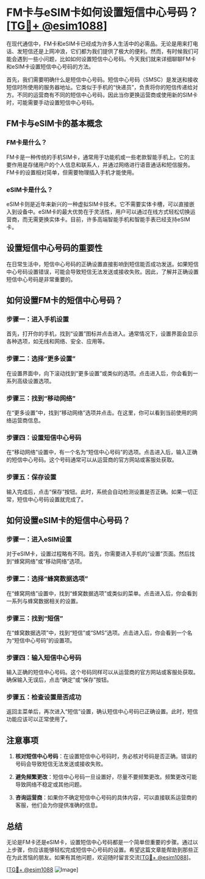 # FM卡与eSIM卡如何设置短信中心号码？[[TG💪+ @esim1088](https://t.me/s/esim1088)]

在现代通信中，FM卡和eSIM卡已经成为许多人生活中的必需品。无论是用来打电话、发短信还是上网冲浪，它们都为我们提供了极大的便利。然而，有时候我们可能会遇到一些小问题，比如如何设置短信中心号码。今天我们就来详细聊聊FM卡和eSIM卡设置短信中心号码的方法。

首先，我们需要明确什么是短信中心号码。短信中心号码（SMSC）是发送和接收短信时所使用的服务器地址。它类似于手机的“快递员”，负责将你的短信传递给对方。不同的运营商有不同的短信中心号码，因此当你更换运营商或使用新的SIM卡时，可能需要手动设置短信中心号码。

## FM卡与eSIM卡的基本概念

### FM卡是什么？

FM卡是一种传统的手机SIM卡，通常用于功能机或一些老款智能手机上。它的主要作用是存储用户的个人信息和联系人，并通过网络进行语音通话和短信服务。FM卡的设置相对简单，但需要物理插入手机才能使用。

### eSIM卡是什么？

eSIM卡则是近年来新兴的一种虚拟SIM卡技术。它不需要实体卡槽，可以直接嵌入到设备中。eSIM卡的最大优势在于灵活性，用户可以通过在线方式轻松切换运营商，而无需更换实体卡。目前，许多高端智能手机和智能手表已经支持eSIM卡。

## 设置短信中心号码的重要性

在日常生活中，短信中心号码的正确设置直接影响到短信能否成功发送。如果短信中心号码设置错误，可能会导致短信无法发送或接收失败。因此，了解并正确设置短信中心号码是非常重要的。

## 如何设置FM卡的短信中心号码？

### 步骤一：进入手机设置

首先，打开你的手机，找到“设置”图标并点击进入。通常情况下，设置界面会显示各种选项，如无线和网络、安全、应用等。

### 步骤二：选择“更多设置”

在设置界面中，向下滚动找到“更多设置”或类似的选项。点击进入后，你会看到一系列高级设置选项。

### 步骤三：找到“移动网络”

在“更多设置”中，找到“移动网络”选项并点击。在这里，你可以看到当前使用的网络运营商信息。

### 步骤四：设置短信中心号码

在“移动网络”设置中，有一个名为“短信中心号码”的选项。点击进入后，输入正确的短信中心号码。这个号码通常可以从运营商的官方网站或客服处获取。

### 步骤五：保存设置

输入完成后，点击“保存”按钮。此时，系统会自动检测设置是否正确。如果一切正常，短信中心号码设置就完成了。

## 如何设置eSIM卡的短信中心号码？

### 步骤一：进入eSIM设置

对于eSIM卡，设置过程略有不同。首先，你需要进入手机的“设置”页面。然后找到“蜂窝网络”或“移动网络”选项。

### 步骤二：选择“蜂窝数据选项”

在“蜂窝网络”设置中，找到“蜂窝数据选项”或类似的菜单。点击进入后，你会看到一系列与蜂窝数据相关的设置。

### 步骤三：找到“短信”

在“蜂窝数据选项”中，找到“短信”或“SMS”选项。点击进入后，你会看到一个名为“短信中心号码”的设置项。

### 步骤四：输入短信中心号码

输入正确的短信中心号码。这个号码同样可以从运营商的官方网站或客服处获取。确保输入无误后，点击“确定”或“保存”按钮。

### 步骤五：检查设置是否成功

返回主菜单后，再次进入“短信”设置，确认短信中心号码已正确设置。此时，短信功能应该可以正常使用了。

## 注意事项

1. **核对短信中心号码**：在设置短信中心号码时，务必核对号码是否正确。错误的号码会导致短信无法发送或接收失败。
   
2. **避免频繁更改**：短信中心号码一旦设置好，尽量不要频繁更改。频繁更改可能导致网络不稳定或其他问题。

3. **咨询运营商**：如果你不确定短信中心号码的具体内容，可以直接联系运营商的客服，他们会为你提供准确的信息。

## 总结

无论是FM卡还是eSIM卡，设置短信中心号码都是一个简单但重要的步骤。通过以上步骤，你应该能够轻松完成短信中心号码的设置。希望这篇文章能帮助到那些正在为此苦恼的朋友。如果有其他问题，欢迎随时留言交流[[TG💪+ @esim1088](https://t.me/s/esim1088)]。

[[TG💪+ @esim1088](https://t.me/s/esim1088) ![Image](https://i.postimg.cc/4NQfJmqS/Snipaste-2025-05-13-00-14-12.png)]